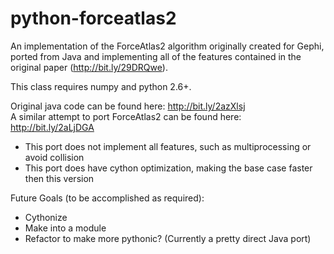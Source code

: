 # python-forceatlas2

An implementation of the ForceAtlas2 algorithm originally created for Gephi, 
ported from Java and implementing all of the features contained in the 
original paper (http://bit.ly/29DRQwe). 

This class requires numpy and python 2.6+.

Original java code can be found here: http://bit.ly/2azXlsj  
A similar attempt to port ForceAtlas2 can be found here: http://bit.ly/2aLjDGA  
- This port does not implement all features, such as multiprocessing or avoid collision  
- This port does have cython optimization, making the base case faster then this version

Future Goals (to be accomplished as required):  
- Cythonize  
- Make into a module  
- Refactor to make more pythonic? (Currently a pretty direct Java port)
